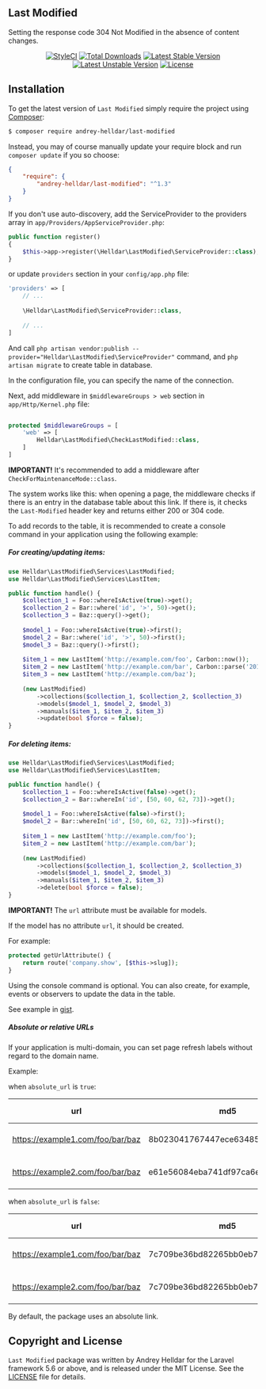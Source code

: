 ## Last Modified

Setting the response code 304 Not Modified in the absence of content changes.


<p align="center">
    <a href="https://styleci.io/repos/167387916"><img src="https://styleci.io/repos/167387916/shield" alt="StyleCI" /></a>
    <a href="https://packagist.org/packages/andrey-helldar/last-modified"><img src="https://img.shields.io/packagist/dt/andrey-helldar/last-modified.svg?style=flat-square" alt="Total Downloads" /></a>
    <a href="https://packagist.org/packages/andrey-helldar/last-modified"><img src="https://poser.pugx.org/andrey-helldar/last-modified/v/stable?format=flat-square" alt="Latest Stable Version" /></a>
    <a href="https://packagist.org/packages/andrey-helldar/last-modified"><img src="https://poser.pugx.org/andrey-helldar/last-modified/v/unstable?format=flat-square" alt="Latest Unstable Version" /></a>
    <a href="LICENSE"><img src="https://poser.pugx.org/andrey-helldar/last-modified/license?format=flat-square" alt="License" /></a>
</p>


## Installation

To get the latest version of `Last Modified` simply require the project using [Composer](https://getcomposer.org/):

```bash
$ composer require andrey-helldar/last-modified
```

Instead, you may of course manually update your require block and run `composer update` if you so choose:

```json
{
    "require": {
        "andrey-helldar/last-modified": "^1.3"
    }
}
```

If you don't use auto-discovery, add the ServiceProvider to the providers array in `app/Providers/AppServiceProvider.php`:

```php
public function register()
{
    $this->app->register(\Helldar\LastModified\ServiceProvider::class);
}
```

or update `providers` section in your `config/app.php` file:
```php
'providers' => [
    // ...
    
    \Helldar\LastModified\ServiceProvider::class,
    
    // ...
]
```

And call `php artisan vendor:publish --provider="Helldar\LastModified\ServiceProvider"` command, and `php artisan migrate` to create table in database.

In the configuration file, you can specify the name of the connection.


Next, add middleware in `$middlewareGroups > web` section in `app/Http/Kernel.php` file:
```php

protected $middlewareGroups = [
    'web' => [
        Helldar\LastModified\CheckLastModified::class,
    ]
]
```

**IMPORTANT!** It's recommended to add a middleware after `CheckForMaintenanceMode::class`.

The system works like this: when opening a page, the middleware checks if there is an entry in the database table about this link. If there is, it checks the `Last-Modified` header key and returns either 200 or 304 code.

To add records to the table, it is recommended to create a console command in your application using the following example:

##### For creating/updating items:
```php
use Helldar\LastModified\Services\LastModified;
use Helldar\LastModified\Services\LastItem;

public function handle() {
    $collection_1 = Foo::whereIsActive(true)->get();
    $collection_2 = Bar::where('id', '>', 50)->get();
    $collection_3 = Baz::query()->get();
    
    $model_1 = Foo::whereIsActive(true)->first();
    $model_2 = Bar::where('id', '>', 50)->first();
    $model_3 = Baz::query()->first();
    
    $item_1 = new LastItem('http://example.com/foo', Carbon::now());
    $item_2 = new LastItem('http://example.com/bar', Carbon::parse('2018-03-02'));
    $item_3 = new LastItem('http://example.com/baz');
    
    (new LastModified)
        ->collections($collection_1, $collection_2, $collection_3)
        ->models($model_1, $model_2, $model_3)
        ->manuals($item_1, $item_2, $item_3)
        ->update(bool $force = false);
}
```

##### For deleting items:
```php
use Helldar\LastModified\Services\LastModified;
use Helldar\LastModified\Services\LastItem;

public function handle() {    
    $collection_1 = Foo::whereIsActive(false)->get();
    $collection_2 = Bar::whereIn('id', [50, 60, 62, 73])->get();
    
    $model_1 = Foo::whereIsActive(false)->first();
    $model_2 = Bar::whereIn('id', [50, 60, 62, 73])->first();
    
    $item_1 = new LastItem('http://example.com/foo');
    $item_2 = new LastItem('http://example.com/bar');
    
    (new LastModified)
        ->collections($collection_1, $collection_2, $collection_3)
        ->models($model_1, $model_2, $model_3)
        ->manuals($item_1, $item_2, $item_3)
        ->delete(bool $force = false);
}
```

**IMPORTANT!** The `url` attribute must be available for models.

If the model has no attribute `url`, it should be created.

For example:
```php
protected getUrlAttribute() {
    return route('company.show', [$this->slug]);
}
```

Using the console command is optional. You can also create, for example, events or observers to update the data in the table.

See example in [gist](https://gist.github.com/andrey-helldar/7051619379a98c8335af15cc0fb5bf6f).


##### Absolute or relative URLs

If your application is multi-domain, you can set page refresh labels without regard to the domain name.

Example:

when `absolute_url` is `true`:

|url|md5|returned date|
|---|---|---|
|https://example1.com/foo/bar/baz|8b023041767447ece63485467a0eb3f2|2019-02-08 12:34:47|
|https://example2.com/foo/bar/baz|e61e56084eba741df97ca6ea2c46c8f8|2018-03-15 01:67:17|

when `absolute_url` is `false`:

|url|md5|returned date|
|---|---|---|
|https://example1.com/foo/bar/baz|7c709be36bd82265bb0eb74a233f3040|2019-02-08 12:34:47|
|https://example2.com/foo/bar/baz|7c709be36bd82265bb0eb74a233f3040|2019-02-08 12:34:47|

By default, the package uses an absolute link.

## Copyright and License

`Last Modified` package was written by Andrey Helldar for the Laravel framework 5.6 or above, and is released under the MIT License. See the [LICENSE](LICENSE) file for details.
